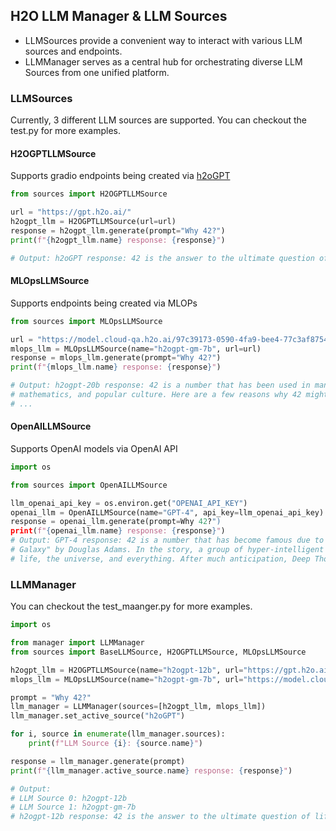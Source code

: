 ## H2O LLM Manager & LLM Sources
- LLMSources provide a convenient way to interact with various LLM sources and endpoints.
- LLMManager serves as a central hub for orchestrating diverse LLM Sources from one unified platform.

### **LLMSources**
Currently, 3 different LLM sources are supported. You can checkout the test.py for more examples.

#### **H2OGPTLLMSource**
Supports gradio endpoints being created via [h2oGPT](https://github.com/h2oai/h2ogpt)

```python
from sources import H2OGPTLLMSource

url = "https://gpt.h2o.ai/"
h2ogpt_llm = H2OGPTLLMSource(url=url)
response = h2ogpt_llm.generate(prompt="Why 42?")
print(f"{h2ogpt_llm.name} response: {response}")

# Output: h2oGPT response: 42 is the answer to the ultimate question of life, the universe, and everything.
```

#### **MLOpsLLMSource**
Supports endpoints being created via MLOPs

```python
from sources import MLOpsLLMSource

url = "https://model.cloud-qa.h2o.ai/97c39173-0590-4fa9-bee4-77c3af8754dc/model/score"
mlops_llm = MLOpsLLMSource(name="h2ogpt-gm-7b", url=url)
response = mlops_llm.generate(prompt="Why 42?")
print(f"{mlops_llm.name} response: {response}")

# Output: h2ogpt-20b response: 42 is a number that has been used in many different contexts throughout history, including in literature, 
# mathematics, and popular culture. Here are a few reasons why 42 might be considered significant:
# ...
```

#### **OpenAILLMSource**
Supports OpenAI models via OpenAI API

```python
import os

from sources import OpenAILLMSource

llm_openai_api_key = os.environ.get("OPENAI_API_KEY")
openai_llm = OpenAILLMSource(name="GPT-4", api_key=llm_openai_api_key)
response = openai_llm.generate(prompt=Why 42?")
print(f"{openai_llm.name} response: {response}")
# Output: GPT-4 response: 42 is a number that has become famous due to its appearance in the science fiction series "The Hitchhiker's Guide to the
# Galaxy" by Douglas Adams. In the story, a group of hyper-intelligent beings builds a supercomputer named Deep Thought to find the ultimate answer to
# life, the universe, and everything. After much anticipation, Deep Thought reveals that the answer is 42.
```


### **LLMManager**

You can checkout the test_maanger.py for more examples.

```python
import os

from manager import LLMManager
from sources import BaseLLMSource, H2OGPTLLMSource, MLOpsLLMSource

h2ogpt_llm = H2OGPTLLMSource(name="h2ogpt-12b", url="https://gpt.h2o.ai/")
mlops_llm = MLOpsLLMSource(name="h2ogpt-gm-7b", url="https://model.cloud-qa.h2o.ai/97c39173-0590-4fa9-bee4-77c3af8754dc/model/score")

prompt = "Why 42?"
llm_manager = LLMManager(sources=[h2ogpt_llm, mlops_llm])
llm_manager.set_active_source("h2oGPT")

for i, source in enumerate(llm_manager.sources):
    print(f"LLM Source {i}: {source.name}")

response = llm_manager.generate(prompt)
print(f"{llm_manager.active_source.name} response: {response}")

# Output: 
# LLM Source 0: h2ogpt-12b
# LLM Source 1: h2ogpt-gm-7b
# h2ogpt-12b response: 42 is the answer to the ultimate question of life, the universe, and everything.
```
